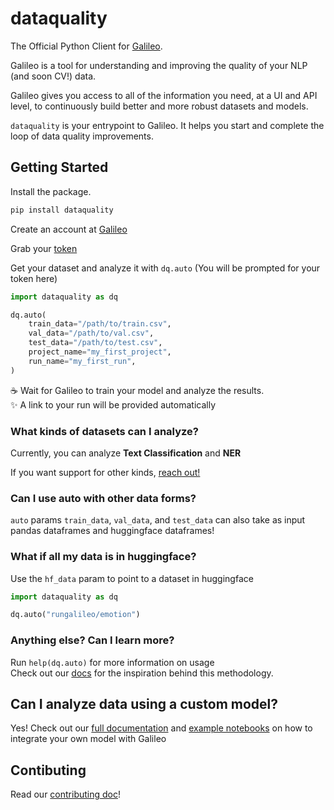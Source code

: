 # dataquality

The Official Python Client for [Galileo](https://rungalileo.io).

Galileo is a tool for understanding and improving the quality of your NLP (and soon CV!) data.

Galileo gives you access to all of the information you need, at a UI and API level, to continuously build better and more robust datasets and models.

`dataquality` is your entrypoint to Galileo. It helps you start and complete the loop of data quality improvements.

## Getting Started

Install the package.
```sh
pip install dataquality
```

Create an account at [Galileo](https://console.cloud.rungalileo.io/sign-up)

Grab your [token](https://console.cloud.rungalileo.io/get-token)

Get your dataset and analyze it with `dq.auto`
(You will be prompted for your token here)
```python
import dataquality as dq

dq.auto(
    train_data="/path/to/train.csv",
    val_data="/path/to/val.csv",
    test_data="/path/to/test.csv",
    project_name="my_first_project",
    run_name="my_first_run",
)
```

☕️ Wait for Galileo to train your model and analyze the results.  
✨ A link to your run will be provided automatically

### What kinds of datasets can I analyze?
Currently, you can analyze **Text Classification** and **NER**

If you want support for other kinds, [reach out!](https://github.com/rungalileo/dataquality/issues/new?assignees=ben-epstein&labels=enhancement&template=feature.md&title=%5BFEATURE%5D)

### Can I use auto with other data forms?
`auto` params `train_data`, `val_data`, and `test_data` can also take as input pandas dataframes and huggingface dataframes!

### What if all my data is in huggingface?
Use the `hf_data` param to point to a dataset in huggingface
```python
import dataquality as dq

dq.auto("rungalileo/emotion")
```

### Anything else? Can I learn more?
Run `help(dq.auto)` for more information on usage<br>
Check out our [docs](https://rungalileo.gitbook.io/galileo/getting-started/add-your-data-to-galileo/dq-auto) for the inspiration behind this methodology.


## Can I analyze data using a custom model?
Yes! Check out our [full documentation](https://rungalileo.gitbook.io/galileo/getting-started/byom-bring-your-own-model) and [example notebooks](https://rungalileo.gitbook.io/galileo/example-notebooks) on how to integrate your own model with Galileo

## Contibuting

Read our [contributing doc](./CONTRIBUTING.md)!

